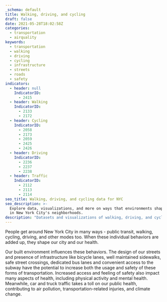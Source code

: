 ```yaml
---
_schema: default
title: Walking, driving, and cycling
draft: false
date: 2021-05-28T18:02:58Z
categories:
  - transportation
  - airquality
keywords:
  - transportation
  - walking
  - driving
  - cycling
  - infrastructure
  - streets
  - roads
  - safety
indicators:
  - header: null
    IndicatorID: 
      - 2415
  - header: Walking
    IndicatorID:
      - 2133
      - 2172
  - header: Cycling
    IndicatorID:
      - 2058
      - 2173
      - 2059
      - 2425
      - 2426
  - header: Driving
    IndicatorID:
      - 2236
      - 2237
      - 2238
  - header: Traffic
    IndicatorID:
      - 2112
      - 2113
      - 2114
seo_title: Walking, driving, and cycling data for NYC
seo_description: >-
  Explore data, visualizations, and more on ways that environments shape health
  in New York City's neighborhoods.
description: "Datasets and visualizations of walking, driving, and cyclinfg in NYC."
---
```

People get around New York City in many ways - public transit, walking, cycling, driving, and other modes too. When these individual behaviors are added up, they shape our city and our health.

Our built environment influences these behaviors. The design of our streets and presence of infrastructure like bicycle lanes, well maintained sidewalks, safe street crossings, dedicated bus lanes and convenient access to the subway have the potential to increase both the usage and safety of these forms of transportation. Increased access and feeling of safety also impact many aspects of health, including physical activity and mental health. Meanwhile, car and truck traffic takes a toll on our public health, contributing to air pollution, transportation-related injuries, and climate change.